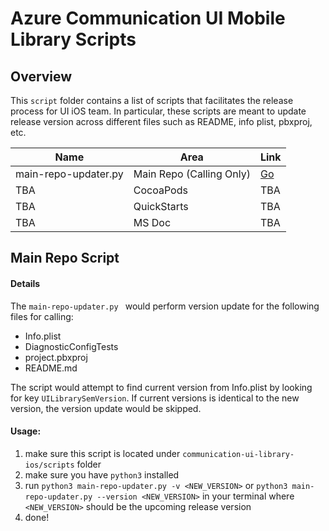 # Azure Communication UI Mobile Library Scripts

## Overview

This ```script``` folder contains a list of scripts that facilitates the release process for UI iOS team. In particular, these scripts are meant to update release version across different files such as README, info plist, pbxproj, etc.

| Name                 | Area        | Link |
|----------------------|-------------|------|
| main-repo-updater.py | Main Repo (Calling Only)  | [Go](main-repo-updater.py)     |
| TBA                  | CocoaPods   | TBA  |
| TBA                  | QuickStarts | TBA  |
| TBA                  | MS Doc      | TBA  |

## Main Repo Script
#### Details

The ```main-repo-updater.py ``` would perform version update for the following files for calling:
- Info.plist
- DiagnosticConfigTests
- project.pbxproj
- README.md

The script would attempt to find current version from Info.plist by looking for key ```UILibrarySemVersion```. If current versions is identical to the new version, the version update would be skipped.

#### Usage:

1. make sure this script is located under ```communication-ui-library-ios/scripts``` folder
2. make sure you have ```python3``` installed
3. run ```python3 main-repo-updater.py -v <NEW_VERSION>``` or ```python3 main-repo-updater.py --version <NEW_VERSION>``` in your terminal where ```<NEW_VERSION>``` should be the upcoming release version 
4. done!
